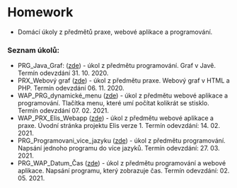 # Homework
- Domácí úkoly z předmětů praxe, webové aplikace a programování.
### Seznam úkolů:
- PRG_Java_Graf: ([zde](https://github.com/xatom01/Homework/tree/main/PRG_Java_Graf)) - úkol z předmětu programování. Graf v Javě. Termín odevzdání 31. 10. 2020.
- PRX_Webový graf ([zde](https://github.com/xatom01/Homework/tree/main/PRX_Webov%C3%BD%20graf)) - úkol z předmětu praxe. Webový graf v HTML a PHP. Termín odevzdání 06. 11. 2020.
- WAP_PRG_dynamické_menu ([zde](https://github.com/xatom01/Homework/tree/main/WAP_PRG_dynamick%C3%A9_menu)) - úkol z předmětu webové aplikace a programování. Tlačítka menu, které umí počítat kolikrát se stisklo. Termín odevzdání 07. 02. 2021.
- WAP_PRX_Elis_Webapp ([zde](https://github.com/xatom01/Homework/tree/main/WAP_PRX_Elis_Webapp)) - úkol z předmětu webové aplikace a praxe. Úvodní stránka projektu Elis verze 1. Termín odevzdání: 14. 02. 2021. 
- PRG_Programovani_vice_jazyku ([zde](https://github.com/xatom01/Homework/tree/main/PRG_Programovani_vice_jazyku)) - úkol z předmětu programování. Napsání jednoho programu do více jazyků. Termín odevzdání: 27. 03. 2021.
- PRG_WAP_Datum_Čas ([zde](https://github.com/xatom01/Homework/tree/main/3.ro%C4%8Dn%C3%ADk/Datum_%C4%8Cas#soubor-indexhtml)) - úkol z předmětu programování a webové aplikace. Napsání programu, který zobrazuje čas. Termín odevzdání: 02. 05. 2021.